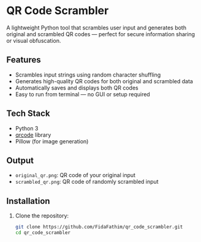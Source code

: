 # QR Code Scrambler 

A lightweight Python tool that scrambles user input and generates both original and scrambled QR codes — perfect for secure information sharing or visual obfuscation.

##  Features

- Scrambles input strings using random character shuffling
- Generates high-quality QR codes for both original and scrambled data
- Automatically saves and displays both QR codes
- Easy to run from terminal — no GUI or setup required

## Tech Stack

- Python 3
- [qrcode](https://pypi.org/project/qrcode/) library
- Pillow (for image generation)

##  Output

- `original_qr.png`: QR code of your original input
- `scrambled_qr.png`: QR code of randomly scrambled input

## Installation

1. Clone the repository:
   ```bash
   git clone https://github.com/FidaFathim/qr_code_scrambler.git
   cd qr_code_scrambler
